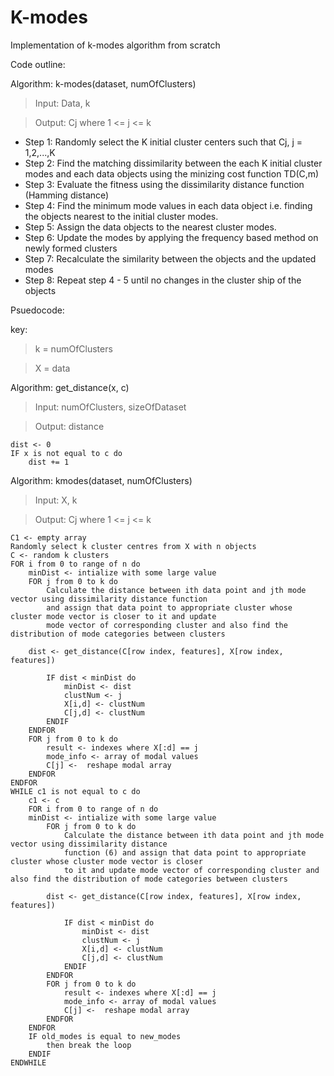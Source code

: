 # K-modes
Implementation of k-modes algorithm from scratch


Code outline:

Algorithm: k-modes(dataset, numOfClusters)
> Input: Data, k

> Output: Cj where 1 <= j <= k

* Step 1: Randomly select the K initial cluster centers such that Cj, j = 1,2,...,K
* Step 2: Find the matching dissimilarity between the each K initial cluster modes and each data objects using the minizing cost function TD(C,m)
* Step 3: Evaluate the fitness using the dissimilarity distance function (Hamming distance)
* Step 4: Find the minimum mode values in each data object i.e. finding the objects nearest to the initial cluster modes.
* Step 5: Assign the data objects to the nearest cluster modes.
* Step 6: Update the modes by applying the frequency based method on newly formed clusters
* Step 7: Recalculate the similarity between the objects and the updated modes 
* Step 8: Repeat step 4 - 5 until no changes in the cluster ship of the objects

Psuedocode:

key:
> k = numOfClusters

> X = data

Algorithm: get_distance(x, c)
> Input: numOfClusters, sizeOfDataset

> Output: distance
```
dist <- 0
IF x is not equal to c do
	dist += 1
```


Algorithm: kmodes(dataset, numOfClusters)
> Input: X, k

> Output: Cj where 1 <= j <= k
```
C1 <- empty array
Randomly select k cluster centres from X with n objects
C <- random k clusters
FOR i from 0 to range of n do  
	minDist <- intialize with some large value
    FOR j from 0 to k do
	    Calculate the distance between ith data point and jth mode vector using dissimilarity distance function 
	    and assign that data point to appropriate cluster whose cluster mode vector is closer to it and update
	    mode vector of corresponding cluster and also find the distribution of mode categories between clusters
	    
	dist <- get_distance(C[row index, features], X[row index, features])
	
        IF dist < minDist do
            minDist <- dist
            clustNum <- j
            X[i,d] <- clustNum
            C[j,d] <- clustNum
        ENDIF
    ENDFOR
    FOR j from 0 to k do
    	result <- indexes where X[:d] == j
        mode_info <- array of modal values
        C[j] <-  reshape modal array
    ENDFOR
ENDFOR
WHILE c1 is not equal to c do
	c1 <- c
	FOR i from 0 to range of n do  
	minDist <- intialize with some large value
	    FOR j from 0 to k do
		    Calculate the distance between ith data point and jth mode vector using dissimilarity distance
		    function (6) and assign that data point to appropriate cluster whose cluster mode vector is closer
		    to it and update mode vector of corresponding cluster and also find the distribution of mode categories between clusters 
		    
		dist <- get_distance(C[row index, features], X[row index, features])
		
	        IF dist < minDist do
	            minDist <- dist
	            clustNum <- j
	            X[i,d] <- clustNum
	            C[j,d] <- clustNum
	        ENDIF
    	ENDFOR
    	FOR j from 0 to k do
	    	result <- indexes where X[:d] == j
	        mode_info <- array of modal values
	        C[j] <-  reshape modal array
    	ENDFOR
	ENDFOR
	IF old_modes is equal to new_modes
	 	then break the loop
 	ENDIF
ENDWHILE
```
